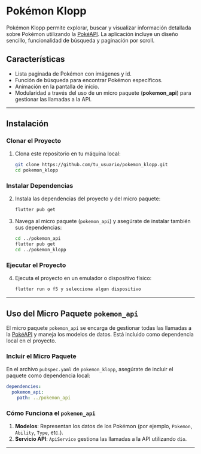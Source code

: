 # Pokémon Klopp

Pokémon Klopp permite explorar, buscar y visualizar información detallada sobre Pokémon utilizando la [PokéAPI](https://pokeapi.co/). La aplicación incluye un diseño sencillo, funcionalidad de búsqueda y paginación por scroll.

## Características

- Lista paginada de Pokémon con imágenes y id.
- Función de búsqueda para encontrar Pokémon específicos.
- Animación en la pantalla de inicio.
- Modularidad a través del uso de un micro paquete (**pokemon_api**) para gestionar las llamadas a la API.

---

## Instalación

### Clonar el Proyecto

1. Clona este repositorio en tu máquina local:

   ```bash
   git clone https://github.com/tu_usuario/pokemon_klopp.git
   cd pokemon_klopp
   ```

### Instalar Dependencias

2. Instala las dependencias del proyecto y del micro paquete:

   ```bash
   flutter pub get
   ```

3. Navega al micro paquete (`pokemon_api`) y asegúrate de instalar también sus dependencias:

   ```bash
   cd ../pokemon_api
   flutter pub get
   cd ../pokemon_klopp
   ```

### Ejecutar el Proyecto

4. Ejecuta el proyecto en un emulador o dispositivo físico:

   ```bash
   flutter run o f5 y selecciona algun dispositivo
   ```

---

## Uso del Micro Paquete `pokemon_api`

El micro paquete `pokemon_api` se encarga de gestionar todas las llamadas a la [PokéAPI](https://pokeapi.co/) y maneja los modelos de datos. Está incluido como dependencia local en el proyecto.

### Incluir el Micro Paquete

En el archivo `pubspec.yaml` de `pokemon_klopp`, asegúrate de incluir el paquete como dependencia local:

```yaml
dependencies:
  pokemon_api:
    path: ../pokemon_api
```

### Cómo Funciona el `pokemon_api`

1. **Modelos**: Representan los datos de los Pokémon (por ejemplo, `Pokemon`, `Ability`, `Type`, etc.).
2. **Servicio API**: `ApiService` gestiona las llamadas a la API utilizando `dio`.

---
